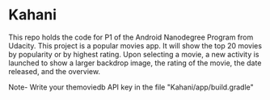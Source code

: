 # Kahani
This repo holds the code for P1 of the Android Nanodegree Program from Udacity. This project is a popular movies app. It will show the top 20 movies by popularity or by highest rating. Upon selecting a movie, a new activity is launched to show a larger backdrop image, the rating of the movie, the date released, and the overview.

Note- Write your themoviedb API key in the file  "Kahani/app/build.gradle" 
